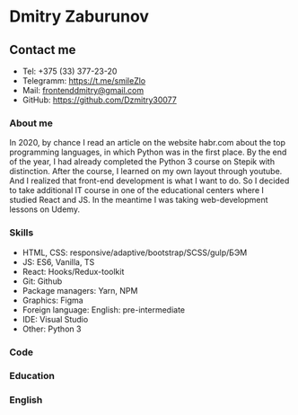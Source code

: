 # Dmitry Zaburunov

## Contact me

- Tel: +375 (33) 377-23-20
- Telegramm: https://t.me/smileZlo
- Mail: frontenddmitry@gmail.com
- GitHub: https://github.com/Dzmitry30077

### About me

In 2020, by chance I read an article on the website habr.com about the top programming languages, in which Python was in the first place. By the end of the year, I had already completed the Python 3 course on Stepik with distinction. After the course, I learned on my own layout through youtube. And I realized that front-end development is what I want to do. So I decided to take additional IT course in one of the educational centers where I studied React and JS. In the meantime I was taking web-development lessons on Udemy.

### Skills

- HTML, CSS: responsive/adaptive/bootstrap/SCSS/gulp/БЭМ
- JS: ES6, Vanilla, TS
- React: Hooks/Redux-toolkit
- Git: Github
- Package managers: Yarn, NPM
- Graphics: Figma
- Foreign language: English: pre-intermediate
- IDE: Visual Studio
- Other: Python 3

### Code

### Education

### English
